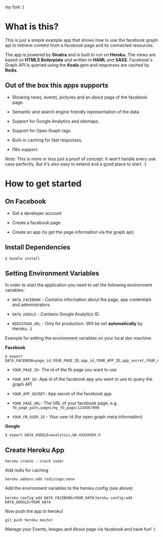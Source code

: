 my fork :)

# What is this?

This is just a simple example app that shows how to use the facebook graph api to retrieve content from a facebook page and its connected resources.

The app is powered by __Sinatra__ and is built to run on __Heroku__. The views are based on __HTML5 Boilerplate__ and written in __HAML__ and __SASS__. Facebook's Graph API is queried using the __Koala__ gem and responses are cached by __Redis__.

## Out of the box this apps supports

* Showing news, events, pictures and an about page of the facebook page.

* Semantic and search engine friendly representation of the data.

* Support for Google Analytics and sitemaps.

* Support for Open Graph tags.

* Built-in caching for fast responses.

* I18n support.

_Note:_
This is more or less just a proof of concept. It won't handle every use case perfectly. But it's also easy to extend and a good place to start. :)

# How to get started

## On Facebook

* Get a developer account

* Create a facebook page

* Create an app (to get the page information via the graph api)

## Install Dependencies

`$ bundle install`

## Setting Environment Variables

In order to start the application you need to set the following environment variables:

* `DATA_FACEBOOK` - Contains information about the page, app credentials and administrators.

* `DATA_GOOGLE` - Contains Google Analytics ID.

* `REDISTOGO_URL` - Only for production. Will be set __automatically__ by Heroku. :)

Example for setting the environment variables on your local dev machine:

__Facebook__

```
$ export DATA_FACEBOOK=page_id,YOUR_PAGE_ID,app_id,YOUR_APP_ID,app_secret,YOUR_APP_SECRET,fb_page_path,YOUR_PAGE_URL,admin_id,YOUR_FB_USER_ID
```

* `YOUR_PAGE_ID`- The id of the fb page you want to use

* `YOUR_APP_ID`- App id of the facebook app you want to use to query the graph API

* `YOUR_APP_SECRET`- App secret of the facebook app

* `YOUR_PAGE_URL`- The URL of your facebook page, e.g. `fb_page_path,pages/my_fb_page/1234567890`

* `YOUR_FB_USER_ID` - Your user id (for open graph meta information)

__Google__

```
$ export DATA_GOOGLE=analytics,UA-XXXXXXXX-X
```

## Create Heroku App

`heroku create --stack cedar`

Add redis for caching

`heroku addons:add redistogo:nano`

Add the environment variables to the heroku config (see above)

`heroku config:add DATA_FACEBOOK=YOUR_DATA`
`heroku config:add DATA_GOOGLE=YOUR_DATA`

Now push the app to heroku!

`git push heroku master`

Manage your Events, Images and About page via facebook and have fun! :)